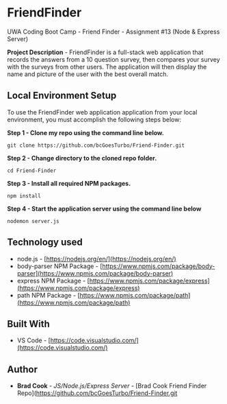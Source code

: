 
<!-- ![friend-finder-coverpage](https://github.com/bcGoesTurbo/Friend-Finder/blob/master/app/public/img/ScreenShot.PNG) -->


# FriendFinder
UWA Coding Boot Camp - Friend Finder - Assignment #13 (Node &amp; Express Server)
 <p></p>
 
**Project Description** - FriendFinder is a full-stack web application that records the answers from a 10 question survey, then compares your survey with the surveys from other users. The application will then display the name and picture of the user with the best overall match.

## Local Environment Setup
To use the FriendFinder web application application from your local environment, you must accomplish the following steps below:

**Step 1 - Clone my repo using the command line below.**
```
git clone https://github.com/bcGoesTurbo/Friend-Finder.git
```
**Step 2 - Change directory to the cloned repo folder.**
```
cd Friend-Finder
```
**Step 3 - Install all required NPM packages.**
```
npm install
```
**Step 4 - Start the application server using the command line below**
```
nodemon server.js
```

## Technology used
- node.js - [https://nodejs.org/en/](https://nodejs.org/en/)
- body-parser NPM Package - [https://www.npmjs.com/package/body-parser](https://www.npmjs.com/package/body-parser)
- express NPM Package - [https://www.npmjs.com/package/express](https://www.npmjs.com/package/express)
- path NPM Package - [https://www.npmjs.com/package/path](https://www.npmjs.com/package/path)

## Built With

* VS Code - [https://code.visualstudio.com/](https://code.visualstudio.com/)

## Author

* **Brad Cook** - *JS/Node.js/Express Server* - [Brad Cook Friend Finder Repo](https://github.com/bcGoesTurbo/Friend-Finder.git